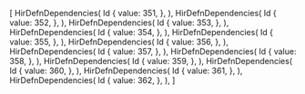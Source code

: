[
    HirDefnDependencies(
        Id {
            value: 351,
        },
    ),
    HirDefnDependencies(
        Id {
            value: 352,
        },
    ),
    HirDefnDependencies(
        Id {
            value: 353,
        },
    ),
    HirDefnDependencies(
        Id {
            value: 354,
        },
    ),
    HirDefnDependencies(
        Id {
            value: 355,
        },
    ),
    HirDefnDependencies(
        Id {
            value: 356,
        },
    ),
    HirDefnDependencies(
        Id {
            value: 357,
        },
    ),
    HirDefnDependencies(
        Id {
            value: 358,
        },
    ),
    HirDefnDependencies(
        Id {
            value: 359,
        },
    ),
    HirDefnDependencies(
        Id {
            value: 360,
        },
    ),
    HirDefnDependencies(
        Id {
            value: 361,
        },
    ),
    HirDefnDependencies(
        Id {
            value: 362,
        },
    ),
]